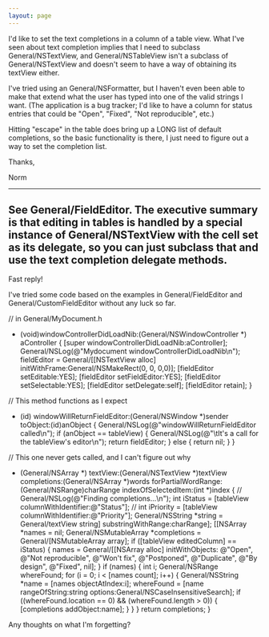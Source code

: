 ```yaml
---
layout: page
---
```




I'd like to set the text completions in a column of a table view. What I've seen about text completion implies that I need to subclass General/NSTextView, and General/NSTableView isn't a subclass of General/NSTextView and doesn't seem to have a way of obtaining its textView either.  

I've tried using an General/NSFormatter, but I haven't even been able to make that extend what the user has typed into one of the valid strings I want. (The application is a bug tracker; I'd like to have a column for status entries that could be "Open", "Fixed", "Not reproducible", etc.)   

Hitting "escape" in the table does bring up a LONG list of default completions, so the basic functionality is there, I just need to figure out a way to set the completion list.

Thanks,

Norm

----
See General/FieldEditor. The executive summary is that editing in tables is handled by a special instance of General/NSTextView with the cell set as its delegate, so you can just subclass that and use the text completion delegate methods.
----

Fast reply!

I've tried some code based on the examples in General/FieldEditor and General/CustomFieldEditor without any luck so far.

    
// in General/MyDocument.h
- (void)windowControllerDidLoadNib:(General/NSWindowController *) aController {
    [super windowControllerDidLoadNib:aController];
	General/NSLog(@"Mydocument windowControllerDidLoadNib\n");
	fieldEditor = General/[[NSTextView alloc] initWithFrame:General/NSMakeRect(0, 0, 0,0)];
	[fieldEditor setEditable:YES];
	[fieldEditor setFieldEditor:YES];
	[fieldEditor setSelectable:YES];
	[fieldEditor setDelegate:self];
	[fieldEditor retain];
}

// This method functions as I expect
- (id) windowWillReturnFieldEditor:(General/NSWindow *)sender toObject:(id)anObject {
	General/NSLog(@"windowWillReturnFieldEditor called\n");
	if (anObject == tableView) {
		General/NSLog(@"\tIt's a call for the tableView's editor\n");
		return fieldEditor;
	} else {
		return nil;
	}
}

// This one never gets called, and I can't figure out why
- (General/NSArray *) textView:(General/NSTextView *)textView 
		   completions:(General/NSArray *)words 
   forPartialWordRange:(General/NSRange)charRange 
   indexOfSelectedItem:(int *)index {
	//
	General/NSLog(@"Finding completions...\n");
	int iStatus = [tableView columnWithIdentifier:@"Status"];
	// int iPriority = [tableView columnWithIdentifier:@"Priority"];
	General/NSString *string = General/textView string] substringWithRange:charRange];
	[[NSArray *names = nil;
	General/NSMutableArray *completions = General/[NSMutableArray array];
	if ([tableView editedColumn] == iStatus) {
		names = General/[[NSArray alloc] initWithObjects:
			@"Open", 
			@"Not reproducible",
			@"Won't fix",
			@"Postponed",
			@"Duplicate",
			@"By design",
			@"Fixed", 
			nil];
	}
	if (names) {
		int i;
		General/NSRange whereFound;
		for (i = 0; i < [names count]; i++) {
			General/NSString *name = [names objectAtIndex:i];
			whereFound = [name rangeOfString:string options:General/NSCaseInsensitiveSearch];
			if ((whereFound.location == 0) && (whereFound.length > 0)) {
				[completions addObject:name];
			}
		}
	}
	return completions;
}


Any thoughts on what I'm forgetting?